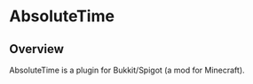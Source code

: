 AbsoluteTime
============

## Overview

AbsoluteTime is a plugin for Bukkit/Spigot (a mod for Minecraft).
